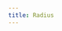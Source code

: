 ```yaml
---
title: Radius
---
```


<DarumaPlayer src='https://raw.githubusercontent.com/verygoodgraphics/resource/main/feature/geometry__daruma/geometry__corner_radius.daruma' />
